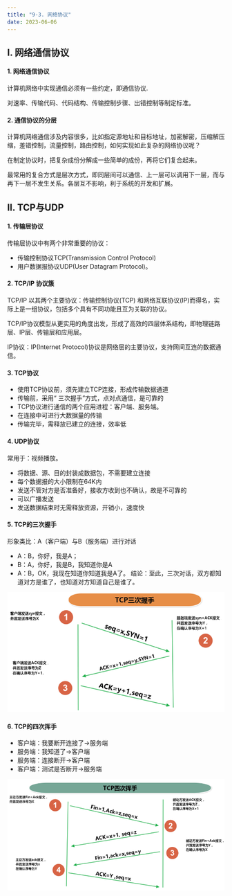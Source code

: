 ```yaml
---
title: "9-3. 网络协议"
date: 2023-06-06
---
```

## Ⅰ. 网络通信协议
#### 1. 网络通信协议
计算机网络中实现通信必须有一些约定，即通信协议.

对速率、传输代码、代码结构、传输控制步骤、出错控制等制定标准。

#### 2. 通信协议的分层
计算机网络通信涉及内容很多，比如指定源地址和目标地址，加密解密，压缩解压缩，差错控制，流量控制，路由控制，如何实现如此复杂的网络协议呢？

在制定协议时，把复杂成份分解成一些简单的成份，再将它们复合起来。

最常用的复合方式是层次方式，即同层间可以通信、上一层可以调用下一层，而与再下一层不发生关系。各层互不影响，利于系统的开发和扩展。


## Ⅱ. TCP与UDP
#### 1. 传输层协议
传输层协议中有两个非常重要的协议：
- 传输控制协议TCP(Transmission Control Protocol)
- 用户数据报协议UDP(User Datagram Protocol)。

#### 2. TCP/IP 协议簇
TCP/IP 以其两个主要协议：传输控制协议(TCP) 和网络互联协议(IP)而得名，实际上是一组协议，包括多个具有不同功能且互为关联的协议。

TCP/IP协议模型从更实用的角度出发，形成了高效的四层体系结构，即物理链路层、IP层、传输层和应用层。

IP协议：IP(Internet Protocol)协议是网络层的主要协议，支持网间互连的数据通信。

#### 3. TCP协议
- 使用TCP协议前，须先建立TCP连接，形成传输数据通道
- 传输前，采用“ 三次握手”方式，点对点通信，是可靠的
- TCP协议进行通信的两个应用进程：客户端、服务端。
- 在连接中可进行大数据量的传输
- 传输完毕，需释放已建立的连接，效率低

#### 4. UDP协议
常用于：视频播放。
- 将数据、源、目的封装成数据包，不需要建立连接
- 每个数据报的大小限制在64K内
- 发送不管对方是否准备好，接收方收到也不确认，故是不可靠的
- 可以广播发送
- 发送数据结束时无需释放资源，开销小，速度快

#### 5. TCP的三次握手
形象类比：A（客户端）与B（服务端）进行对话
- A：B，你好，我是A；
- B：A，你好，我是B，我知道你是A
- A：B，OK，我现在知道你知道我是A了。
结论：至此，三次对话，双方都知道对方是谁了，也知道对方知道自己是谁了。

![9-3-1](/img/java/javase/9-3-1.jpg)


#### 6. TCP的四次挥手
- 客户端：我要断开连接了->服务端
- 服务端：我知道了->客户端
- 服务端：连接断开->客户端
- 客户端：测试是否断开->服务端

![9-3-2](/img/java/javase/9-3-2.jpg)



